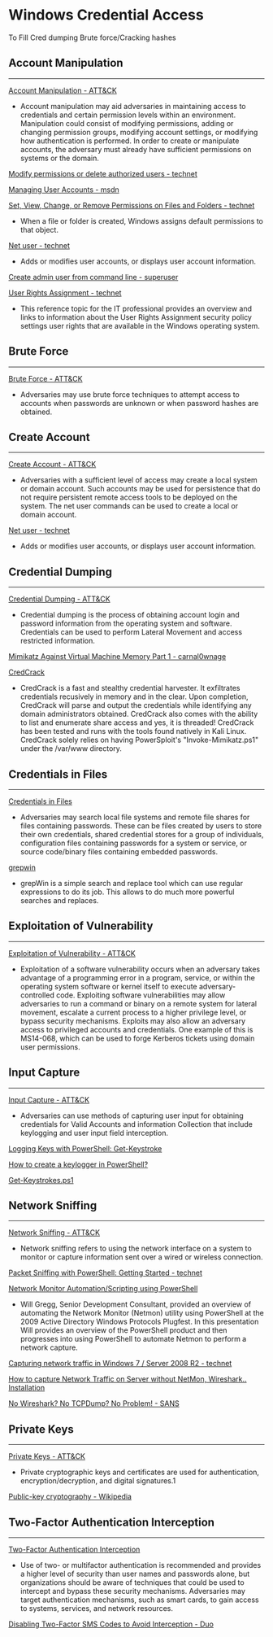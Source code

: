 # Windows Credential Access


To Fill
	Cred dumping
	Brute force/Cracking hashes


## Account Manipulation
-------------------------------
[Account Manipulation - ATT&CK](https://attack.mitre.org/wiki/Technique/T1098)
* Account manipulation may aid adversaries in maintaining access to credentials and certain permission levels within an environment. Manipulation could consist of modifying permissions, adding or changing permission groups, modifying account settings, or modifying how authentication is performed. In order to create or manipulate accounts, the adversary must already have sufficient permissions on systems or the domain. 

[Modify permissions or delete authorized users - technet](https://technet.microsoft.com/en-us/library/cc753706(v=ws.11).aspx)

[Managing User Accounts - msdn](https://msdn.microsoft.com/en-us/library/cc505882.aspx)

[Set, View, Change, or Remove Permissions on Files and Folders - technet](https://technet.microsoft.com/en-us/library/cc754344(v=ws.11).aspx)
* When a file or folder is created, Windows assigns default permissions to that object. 

[Net user - technet](https://technet.microsoft.com/en-us/library/cc771865(v=ws.11).aspx)
* Adds or modifies user accounts, or displays user account information.

[Create admin user from command line - superuser](https://superuser.com/questions/515175/create-admin-user-from-command-line)

[User Rights Assignment - technet](https://technet.microsoft.com/en-us/library/dn221963(v=ws.11).aspx)
* This reference topic for the IT professional provides an overview and links to information about the User Rights Assignment security policy settings user rights that are available in the Windows operating system.





## Brute Force
-------------------------------
[Brute Force - ATT&CK](https://attack.mitre.org/wiki/Technique/T1110)
* Adversaries may use brute force techniques to attempt access to accounts when passwords are unknown or when password hashes are obtained. 







## Create Account
-------------------------------
[Create Account - ATT&CK](https://attack.mitre.org/wiki/Technique/T1136)
* Adversaries with a sufficient level of access may create a local system or domain account. Such accounts may be used for persistence that do not require persistent remote access tools to be deployed on the system. The net user commands can be used to create a local or domain account. 

[Net user - technet](https://technet.microsoft.com/en-us/library/cc771865(v=ws.11).aspx)
* Adds or modifies user accounts, or displays user account information.





## Credential Dumping
-------------------------------
[Credential Dumping - ATT&CK](https://attack.mitre.org/wiki/Technique/T1003)
* Credential dumping is the process of obtaining account login and password information from the operating system and software. Credentials can be used to perform Lateral Movement and access restricted information. 

[Mimikatz Against Virtual Machine Memory Part 1 - carnal0wnage](http://carnal0wnage.attackresearch.com/2014/05/mimikatz-against-virtual-machine-memory.html)

[CredCrack](https://github.com/gojhonny/CredCrack)
* CredCrack is a fast and stealthy credential harvester. It exfiltrates credentials recusively in memory and in the clear. Upon completion, CredCrack will parse and output the credentials while identifying any domain administrators obtained. CredCrack also comes with the ability to list and enumerate share access and yes, it is threaded! CredCrack has been tested and runs with the tools found natively in Kali Linux. CredCrack solely relies on having PowerSploit's "Invoke-Mimikatz.ps1" under the /var/www directory.









## Credentials in Files
-------------------------------
[Credentials in Files](https://attack.mitre.org/wiki/Technique/T1081)
* Adversaries may search local file systems and remote file shares for files containing passwords. These can be files created by users to store their own credentials, shared credential stores for a group of individuals, configuration files containing passwords for a system or service, or source code/binary files containing embedded passwords. 

[grepwin](https://sourceforge.net/projects/grepwin/)
* grepWin is a simple search and replace tool which can use regular expressions to do its job. This allows to do much more powerful searches and replaces.








## Exploitation of Vulnerability
-------------------------------
[Exploitation of Vulnerability - ATT&CK](https://attack.mitre.org/wiki/Technique/T1068)
* Exploitation of a software vulnerability occurs when an adversary takes advantage of a programming error in a program, service, or within the operating system software or kernel itself to execute adversary-controlled code. Exploiting software vulnerabilities may allow adversaries to run a command or binary on a remote system for lateral movement, escalate a current process to a higher privilege level, or bypass security mechanisms. Exploits may also allow an adversary access to privileged accounts and credentials. One example of this is MS14-068, which can be used to forge Kerberos tickets using domain user permissions.









## Input Capture
-------------------------------
[Input Capture - ATT&CK](https://attack.mitre.org/wiki/Technique/T1056)
* Adversaries can use methods of capturing user input for obtaining credentials for Valid Accounts and information Collection that include keylogging and user input field interception. 

[Logging Keys with PowerShell: Get-Keystroke](https://obscuresecurity.blogspot.com/2013/06/Get-Keystroke.html)

[How to create a keylogger in PowerShell?](https://www.tarlogic.com/en/blog/how-to-create-keylogger-in-powershell/)

[Get-Keystrokes.ps1](https://github.com/PowerShellMafia/PowerSploit/blob/master/Exfiltration/Get-Keystrokes.ps1)







## Network Sniffing
-------------------------------
[Network Sniffing - ATT&CK](https://attack.mitre.org/wiki/Technique/T1040)
* Network sniffing refers to using the network interface on a system to monitor or capture information sent over a wired or wireless connection. 

[Packet Sniffing with PowerShell: Getting Started - technet](https://blogs.technet.microsoft.com/heyscriptingguy/2015/10/12/packet-sniffing-with-powershell-getting-started/)

[Network Monitor Automation/Scripting using PowerShell](https://channel9.msdn.com/Blogs/Darryl/Network-Monitor-AutomationScripting-using-PowerShell)
* Will Gregg, Senior Development Consultant, provided an overview of automating the Network Monitor (Netmon) utility using PowerShell at the 2009 Active Directory Windows Protocols Plugfest. In this presentation Will provides an overview of the PowerShell product and then progresses into using PowerShell to automate Netmon to perform a network capture. 

[Capturing network traffic in Windows 7 / Server 2008 R2 - technet](https://blogs.technet.microsoft.com/mrsnrub/2009/09/10/capturing-network-traffic-in-windows-7-server-2008-r2/)

[How to capture Network Traffic on Server without NetMon, Wireshark.. Installation](https://jurelab.wordpress.com/2014/10/11/how-to-capture-network-traffic-on-server-without-netmon-wireshark-installation/)

[No Wireshark? No TCPDump? No Problem! - SANS](https://isc.sans.edu/forums/diary/No+Wireshark+No+TCPDump+No+Problem/19409/)







## Private Keys
-------------------------------
[Private Keys - ATT&CK](https://attack.mitre.org/wiki/Technique/T1145)
* Private cryptographic keys and certificates are used for authentication, encryption/decryption, and digital signatures.1 

[Public-key cryptography - Wikipedia](https://en.wikipedia.org/wiki/Public-key_cryptography)








## Two-Factor Authentication Interception
-------------------------------
[Two-Factor Authentication Interception](https://attack.mitre.org/wiki/Technique/T1111)
* Use of two- or multifactor authentication is recommended and provides a higher level of security than user names and passwords alone, but organizations should be aware of techniques that could be used to intercept and bypass these security mechanisms. Adversaries may target authentication mechanisms, such as smart cards, to gain access to systems, services, and network resources. 

[Disabling Two-Factor SMS Codes to Avoid Interception - Duo](https://duo.com/blog/disabling-two-factor-sms-codes-to-avoid-interception)


